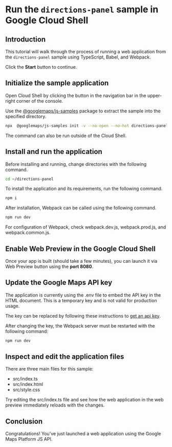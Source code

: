 # Run the `directions-panel` sample in Google Cloud Shell

<walkthrough-tutorial-duration duration="10"/>

## Introduction

This tutorial will walk through the process of running a web application from
the `directions-panel` sample using TypeScript, Babel, and Webpack.

Click the **Start** button to continue.

## Initialize the sample application

Open Cloud Shell by clicking the
<walkthrough-cloud-shell-icon></walkthrough-cloud-shell-icon> button in the
navigation bar in the upper-right corner of the console.

Use the [@googlemaps/js-samples](https://www.npmjs.com/package/@googlemaps/js-samples) package to 
extract the sample into the specified directory.

```bash
npx  @googlemaps/js-samples init -v --no-open --no-hot directions-panel ~/directions-panel
```

The command can also be run outside of the Cloud Shell.

## Install and run the application

Before installing and running, change directories with the following command.

```bash
cd ~/directions-panel
```

To install the application and its requirements, run the following command.

```bash
npm i
```

After installation, Webpack can be called using the following command.

```bash
npm run dev
```

For configuration of Webpack, check
<walkthrough-editor-open-file filePath="directions-panel/webpack.dev.js">webpack.dev.js</walkthrough-editor-open-file>,
<walkthrough-editor-open-file filePath="directions-panel/webpack.prod.js">webpack.prod.js</walkthrough-editor-open-file>,
and
<walkthrough-editor-open-file filePath="directions-panel/webpack.common.js">webpack.common.js</walkthrough-editor-open-file>.

## Enable Web Preview in the Google Cloud Shell

Once your app is built (should take a few minutes), you can launch it via
<walkthrough-spotlight-pointer target="cloudshell" spotlightId="devshell-web-preview-button">Web
Preview button</walkthrough-spotlight-pointer> using the **port 8080**.

## Update the Google Maps API key

The application is currently using the
<walkthrough-editor-open-file filePath="directions-panel/.env">.env</walkthrough-editor-open-file>
file to embed the API key in the HTML document. This is a temporary key and is
not valid for production usage.

The key can be replaced by following these instructions to
[get an api key](https://developers.google.com/maps/documentation/javascript/get-api-key).

After changing the key, the Webpack server must be restarted with the following
command:

```bash
npm run dev
```

## Inspect and edit the application files

There are three main files for this sample:

*   <walkthrough-editor-open-file filePath="directions-panel/src/index.ts">src/index.ts</walkthrough-editor-open-file>
*   <walkthrough-editor-open-file filePath="directions-panel/src/index.html">src/index.html</walkthrough-editor-open-file>
*   <walkthrough-editor-open-file filePath="directions-panel/src/style.css">src/style.css</walkthrough-editor-open-file>

Try editing the <walkthrough-editor-open-file filePath="directions-panel/src/index.ts">src/index.ts</walkthrough-editor-open-file> file and see how the web application in the web preview immediately reloads with the changes.

## Conclusion

<walkthrough-conclusion-trophy></walkthrough-conclusion-trophy>

Congratulations! You've just launched a web application using the Google Maps
Platform JS API.
